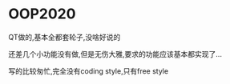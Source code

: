 # OOP2020
QT做的,基本全都套轮子,没啥好说的

还差几个小功能没有做,但是无伤大雅,要求的功能应该基本都实现了...

写的比较匆忙,完全没有coding style,只有free style